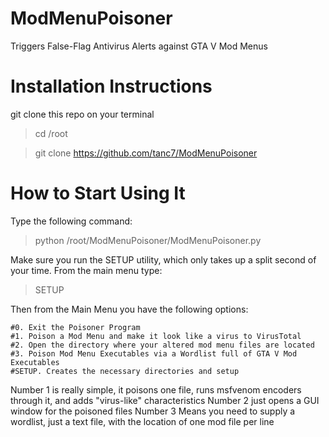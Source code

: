 # ModMenuPoisoner
Triggers False-Flag Antivirus Alerts against GTA V Mod Menus

# Installation Instructions
git clone this repo on your terminal
>cd /root

>git clone https://github.com/tanc7/ModMenuPoisoner

# How to Start Using It
Type the following command:
>python /root/ModMenuPoisoner/ModMenuPoisoner.py

Make sure you run the SETUP utility, which only takes up a split second of your time. From the main menu type:
>SETUP

Then from the Main Menu you have the following options:

	#0. Exit the Poisoner Program
	#1. Poison a Mod Menu and make it look like a virus to VirusTotal
	#2. Open the directory where your altered mod menu files are located
	#3. Poison Mod Menu Executables via a Wordlist full of GTA V Mod Executables
	#SETUP. Creates the necessary directories and setup

Number 1 is really simple, it poisons one file, runs msfvenom encoders through it, and adds "virus-like" characteristics
Number 2 just opens a GUI window for the poisoned files
Number 3 Means you need to supply a wordlist, just a text file, with the location of one mod file per line
